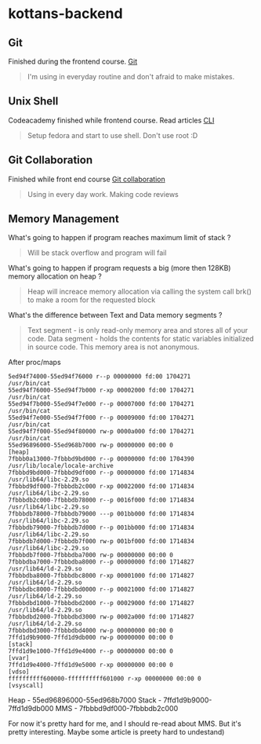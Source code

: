# kottans-backend

## Git
Finished during the frontend course.
[Git](https://github.com/Goralive/kottans-frontend/blob/master/task_git_collaboration/git_VS.png)
>I'm using in everyday routine and don't afraid to make mistakes. 

## Unix Shell
Codeacademy finished while frontend course.
Read articles 
[CLI](https://github.com/Goralive/kottans-frontend/blob/master/task_linux_cli/codeacademy_cli_git.png)
>Setup fedora and start to use shell. Don't use root :D

## Git Collaboration
Finished while front end course
[Git collaboration](https://github.com/Goralive/kottans-frontend/blob/master/task_git_collaboration/Git_coloboration.png)
>Using in every day work. Making code reviews

## Memory Management
What's going to happen if program reaches maximum limit of stack ?
>Will be stack overflow and program will fail

What's going to happen if program requests a big (more then 128KB) memory allocation on heap ?
>Heap will increace memory allocation via calling the system call brk() to make a room for the requested block

What's the difference between Text and Data memory segments ?
>Text segment - is  only read-only memory area and stores all of your code.
>Data segment - holds the contents for static variables initialized in source code. This memory area is not anonymous.

After proc/maps
```
5ed94f74000-55ed94f76000 r--p 00000000 fd:00 1704271                    /usr/bin/cat
55ed94f76000-55ed94f7b000 r-xp 00002000 fd:00 1704271                    /usr/bin/cat
55ed94f7b000-55ed94f7e000 r--p 00007000 fd:00 1704271                    /usr/bin/cat
55ed94f7e000-55ed94f7f000 r--p 00009000 fd:00 1704271                    /usr/bin/cat
55ed94f7f000-55ed94f80000 rw-p 0000a000 fd:00 1704271                    /usr/bin/cat
55ed96896000-55ed968b7000 rw-p 00000000 00:00 0                          [heap]
7fbbb0a13000-7fbbbd9bd000 r--p 00000000 fd:00 1704390                    /usr/lib/locale/locale-archive
7fbbbd9bd000-7fbbbd9df000 r--p 00000000 fd:00 1714834                    /usr/lib64/libc-2.29.so
7fbbbd9df000-7fbbbdb2c000 r-xp 00022000 fd:00 1714834                    /usr/lib64/libc-2.29.so
7fbbbdb2c000-7fbbbdb78000 r--p 0016f000 fd:00 1714834                    /usr/lib64/libc-2.29.so
7fbbbdb78000-7fbbbdb79000 ---p 001bb000 fd:00 1714834                    /usr/lib64/libc-2.29.so
7fbbbdb79000-7fbbbdb7d000 r--p 001bb000 fd:00 1714834                    /usr/lib64/libc-2.29.so
7fbbbdb7d000-7fbbbdb7f000 rw-p 001bf000 fd:00 1714834                    /usr/lib64/libc-2.29.so
7fbbbdb7f000-7fbbbdba7000 rw-p 00000000 00:00 0 
7fbbbdba7000-7fbbbdba8000 r--p 00000000 fd:00 1714827                    /usr/lib64/ld-2.29.so
7fbbbdba8000-7fbbbdbc8000 r-xp 00001000 fd:00 1714827                    /usr/lib64/ld-2.29.so
7fbbbdbc8000-7fbbbdbd0000 r--p 00021000 fd:00 1714827                    /usr/lib64/ld-2.29.so
7fbbbdbd1000-7fbbbdbd2000 r--p 00029000 fd:00 1714827                    /usr/lib64/ld-2.29.so
7fbbbdbd2000-7fbbbdbd3000 rw-p 0002a000 fd:00 1714827                    /usr/lib64/ld-2.29.so
7fbbbdbd3000-7fbbbdbd4000 rw-p 00000000 00:00 0 
7ffd1d9b9000-7ffd1d9db000 rw-p 00000000 00:00 0                          [stack]
7ffd1d9e1000-7ffd1d9e4000 r--p 00000000 00:00 0                          [vvar]
7ffd1d9e4000-7ffd1d9e5000 r-xp 00000000 00:00 0                          [vdso]
ffffffffff600000-ffffffffff601000 r-xp 00000000 00:00 0                  [vsyscall]
```

Heap - 55ed96896000-55ed968b7000
Stack - 7ffd1d9b9000-7ffd1d9db000
MMS - 7fbbbd9df000-7fbbbdb2c000

For now it's pretty hard for me, and I should re-read about MMS. But it's pretty interesting. Maybe some article is preety hard to undestand)
